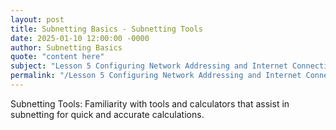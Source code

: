 ```yaml
---
layout: post
title: Subnetting Basics - Subnetting Tools
date: 2025-01-10 12:00:00 -0000
author: Subnetting Basics
quote: "content here"
subject: "Lesson 5 Configuring Network Addressing and Internet Connections"
permalink: "/Lesson 5 Configuring Network Addressing and Internet Connections/Subnetting Basics/Subnetting Basics - Subnetting Tools"
---
```


Subnetting Tools: Familiarity with tools and calculators that assist in subnetting for quick and accurate calculations.
